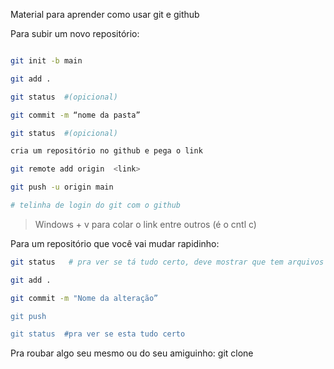 Material para aprender como usar git e github

Para subir um novo repositório:

```bash

git init -b main

git add .

git status  #(opicional)

git commit -m “nome da pasta”

git status  #(opicional)

cria um repositório no github e pega o link

git remote add origin  <link>

git push -u origin main

# telinha de login do git com o github 
```

> Windows + v para colar o link entre outros (é o cntl c)

Para um repositório que você vai mudar rapidinho:

```bash
git status   # pra ver se tá tudo certo, deve mostrar que tem arquivos não salvod

git add . 

git commit -m "Nome da alteração”     

git push

git status  #pra ver se esta tudo certo
```

Pra roubar algo seu mesmo ou do seu amiguinho:
git clone

